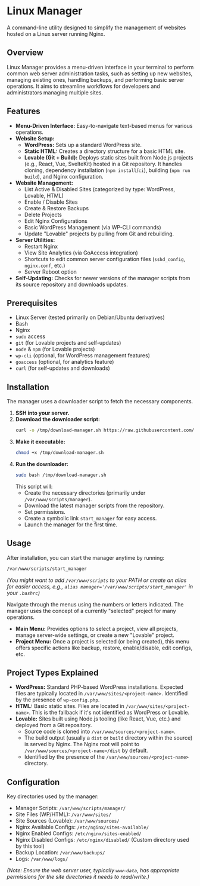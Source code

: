 # Linux Manager

A command-line utility designed to simplify the management of websites hosted on a Linux server running Nginx.

## Overview

Linux Manager provides a menu-driven interface in your terminal to perform common web server administration tasks, such as setting up new websites, managing existing ones, handling backups, and performing basic server operations. It aims to streamline workflows for developers and administrators managing multiple sites.

## Features

*   **Menu-Driven Interface:** Easy-to-navigate text-based menus for various operations.
*   **Website Setup:**
    *   **WordPress:** Sets up a standard WordPress site.
    *   **Static HTML:** Creates a directory structure for a basic HTML site.
    *   **Lovable (Git + Build):** Deploys static sites built from Node.js projects (e.g., React, Vue, SvelteKit) hosted in a Git repository. It handles cloning, dependency installation (`npm install`/`ci`), building (`npm run build`), and Nginx configuration.
*   **Website Management:**
    *   List Active & Disabled Sites (categorized by type: WordPress, Lovable, HTML)
    *   Enable / Disable Sites
    *   Create & Restore Backups
    *   Delete Projects
    *   Edit Nginx Configurations
    *   Basic WordPress Management (via WP-CLI commands)
    *   Update "Lovable" projects by pulling from Git and rebuilding.
*   **Server Utilities:**
    *   Restart Nginx
    *   View Site Analytics (via GoAccess integration)
    *   Shortcuts to edit common server configuration files (`sshd_config`, `nginx.conf`, etc.)
    *   Server Reboot option
*   **Self-Updating:** Checks for newer versions of the manager scripts from its source repository and downloads updates.

## Prerequisites

*   Linux Server (tested primarily on Debian/Ubuntu derivatives)
*   Bash
*   Nginx
*   `sudo` access
*   `git` (for Lovable projects and self-updates)
*   `node` & `npm` (for Lovable projects)
*   `wp-cli` (optional, for WordPress management features)
*   `goaccess` (optional, for analytics feature)
*   `curl` (for self-updates and downloads)

## Installation

The manager uses a downloader script to fetch the necessary components.

1.  **SSH into your server.**
2.  **Download the downloader script:**
    ```bash
    curl -o /tmp/download-manager.sh https://raw.githubusercontent.com/quarzasiphix/linux-manager/master/source/downloader/download.sh
    ```
3.  **Make it executable:**
    ```bash
    chmod +x /tmp/download-manager.sh
    ```
4.  **Run the downloader:**
    ```bash
    sudo bash /tmp/download-manager.sh
    ```
    This script will:
    *   Create the necessary directories (primarily under `/var/www/scripts/manager`).
    *   Download the latest manager scripts from the repository.
    *   Set permissions.
    *   Create a symbolic link `start_manager` for easy access.
    *   Launch the manager for the first time.

## Usage

After installation, you can start the manager anytime by running:

```bash
/var/www/scripts/start_manager
```

*(You might want to add `/var/www/scripts` to your PATH or create an alias for easier access, e.g., `alias manager='/var/www/scripts/start_manager'` in your `.bashrc`)*

Navigate through the menus using the numbers or letters indicated. The manager uses the concept of a currently "selected" project for many operations.

*   **Main Menu:** Provides options to select a project, view all projects, manage server-wide settings, or create a new "Lovable" project.
*   **Project Menu:** Once a project is selected (or being created), this menu offers specific actions like backup, restore, enable/disable, edit configs, etc.

## Project Types Explained

*   **WordPress:** Standard PHP-based WordPress installations. Expected files are typically located in `/var/www/sites/<project-name>`. Identified by the presence of `wp-config.php`.
*   **HTML:** Basic static sites. Files are located in `/var/www/sites/<project-name>`. This is the fallback if it's not identified as WordPress or Lovable.
*   **Lovable:** Sites built using Node.js tooling (like React, Vue, etc.) and deployed from a Git repository.
    *   Source code is cloned into `/var/www/sources/<project-name>`.
    *   The build output (usually a `dist` or `build` directory within the source) is served by Nginx. The Nginx root will point to `/var/www/sources/<project-name>/dist` by default.
    *   Identified by the presence of the `/var/www/sources/<project-name>` directory.

## Configuration

Key directories used by the manager:

*   Manager Scripts: `/var/www/scripts/manager/`
*   Site Files (WP/HTML): `/var/www/sites/`
*   Site Sources (Lovable): `/var/www/sources/`
*   Nginx Available Configs: `/etc/nginx/sites-available/`
*   Nginx Enabled Configs: `/etc/nginx/sites-enabled/`
*   Nginx Disabled Configs: `/etc/nginx/disabled/` (Custom directory used by this tool)
*   Backup Location: `/var/www/backups/`
*   Logs: `/var/www/logs/`

*(Note: Ensure the web server user, typically `www-data`, has appropriate permissions for the site directories it needs to read/write.)*

